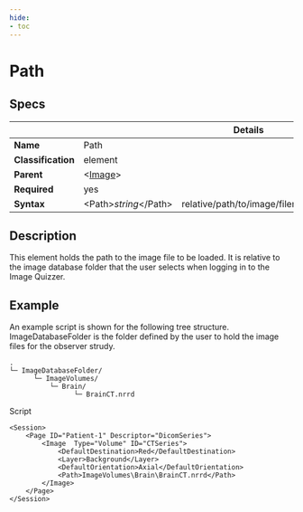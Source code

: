 ```yaml
---
hide:
- toc
---
```

<!-- let javascript handle toc on left sidebar -->
# Path

## Specs

| ||Details|
|---|---|:---:|
| **Name** | Path ||
| **Classification** | element ||
| **Parent** | <[Image](index.md)\> ||
| **Required** | yes ||
| **Syntax** | <Path\>*string*</Path\> | relative/path/to/image/filename |

## Description

This element holds the path to the image file to be loaded. It is relative to the image database folder
that the user selects when logging in to the Image Quizzer.

## Example

An example script is shown for the following tree structure. ImageDatabaseFolder is the folder defined
by the user to hold the image files for the observer strudy.

```
.
└─ ImageDatabaseFolder/
      └─ ImageVolumes/
          └─ Brain/
                └─ BrainCT.nrrd
```

Script

```
<Session>
	<Page ID="Patient-1" Descriptor="DicomSeries">
		<Image  Type="Volume" ID="CTSeries">
			<DefaultDestination>Red</DefaultDestination>
			<Layer>Background</Layer>
			<DefaultOrientation>Axial</DefaultOrientation>
			<Path>ImageVolumes\Brain\BrainCT.nrrd</Path>
		</Image>
	</Page>
</Session>
```
